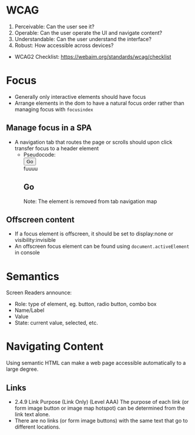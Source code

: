 # WCAG

1. Perceivable: Can the user see it?
2. Operable: Can the user operate the UI and navigate content?
3. Understandable: Can the user understand the interface?
4. Robust: How accessible across devices?

- WCAG2 Checklist: https://webaim.org/standards/wcag/checklist

# Focus

- Generally only interactive elements should have focus
- Arrange elements in the dom to have a natural focus order rather than managing focus with `focusindex`

## Manage focus in a SPA

- A navigation tab that routes the page or scrolls should upon click transfer focus to a header element
  - Pseudocode: <nav><button>Go</button></nav>fuuuu<h2 tabindex="-1" focusOnMe>Go</h2> Note: The element is removed from tab navigation map

## Offscreen content

- If a focus element is offscreen, it should be set to display:none or visibility:invisible
- An offscreen focus element can be found using `document.activeElement` in console

# Semantics

Screen Readers announce:

- Role: type of element, eg. button, radio button, combo box
- Name/Label
- Value
- State: current value, selected, etc.

# Navigating Content

Using semantic HTML can make a web page accessible automatically to a large degree.

## Links

- 2.4.9 Link Purpose (Link Only) (Level AAA) The purpose of each link (or form image button or image map hotspot) can be determined from the link text alone.
- There are no links (or form image buttons) with the same text that go to different locations.
